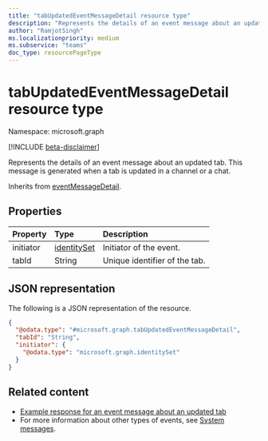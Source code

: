 ```yaml
---
title: "tabUpdatedEventMessageDetail resource type"
description: "Represents the details of an event message about an updated tab."
author: "RamjotSingh"
ms.localizationpriority: medium
ms.subservice: "teams"
doc_type: resourcePageType
---
```


# tabUpdatedEventMessageDetail resource type

Namespace: microsoft.graph

[!INCLUDE [beta-disclaimer](../../includes/beta-disclaimer.md)]

Represents the details of an event message about an updated tab.
This message is generated when a tab is updated in a channel or a chat.


Inherits from [eventMessageDetail](../resources/eventmessagedetail.md).

## Properties
|Property|Type|Description|
|:---|:---|:---|
|initiator|[identitySet](../resources/identityset.md)|Initiator of the event.|
|tabId|String|Unique identifier of the tab.|

## JSON representation
The following is a JSON representation of the resource.
<!-- {
  "blockType": "resource",
  "@odata.type": "microsoft.graph.tabUpdatedEventMessageDetail",
  "baseType": "microsoft.graph.eventMessageDetail"
}
-->
``` json
{
  "@odata.type": "#microsoft.graph.tabUpdatedEventMessageDetail",
  "tabId": "String",
  "initiator": {
    "@odata.type": "microsoft.graph.identitySet"
  }
}
```


## Related content
- [Example response for an event message about an updated tab](/graph/system-messages/#tab-updated)
- For more information about other types of events, see [System messages](/graph/system-messages).

